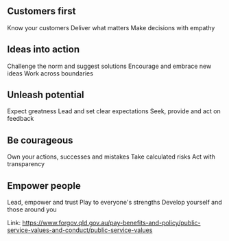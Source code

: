 ## Customers first
Know your customers
Deliver what matters
Make decisions with empathy

## Ideas into action
Challenge the norm and suggest solutions
Encourage and embrace new ideas
Work across boundaries

## Unleash potential
Expect greatness
Lead and set clear expectations
Seek, provide and act on feedback

## Be courageous
Own your actions, successes and mistakes
Take calculated risks
Act with transparency

## Empower people
Lead, empower and trust
Play to everyone's strengths
Develop yourself and those around you

Link: https://www.forgov.qld.gov.au/pay-benefits-and-policy/public-service-values-and-conduct/public-service-values
